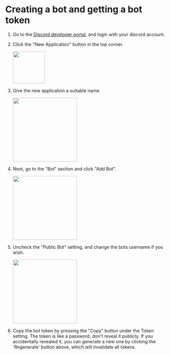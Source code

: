 # Creating a bot and getting a bot token

1. Go to the [Discord developer portal](https://discord.com/developers/applications), and login with your discord account.

2. Click the "New Application" button in the top corner.

    <img height = "100px" src = https://i.imgur.com/G7xTwjk.png>

3. Give the new application a suitable name.

    <img height = "200px" src = "https://i.imgur.com/kadERhN.png">

4. Next, go to the "Bot" section and click "Add Bot".

    <img height = "200px" src = "https://i.imgur.com/dzwlHjy.png">

5. Uncheck the "Public Bot" setting, and change the bots username if you wish.

    <img height = "200px" src = "https://i.imgur.com/nU1HIop.png">

6. Copy the bot token by pressing the "Copy" button under the Token setting. The token is like a password, don't reveal it publicly. If you accidentally revealed it, you can generate a new one by clicking the 'Regenerate' button above, which will invalidate all tokens.
